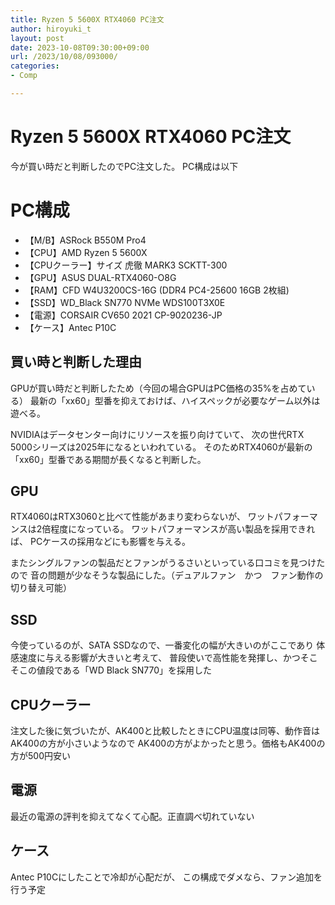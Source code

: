 ```yaml
---
title: Ryzen 5 5600X RTX4060 PC注文
author: hiroyuki_t
layout: post
date: 2023-10-08T09:30:00+09:00
url: /2023/10/08/093000/
categories:
- Comp

---
```


# Ryzen 5 5600X RTX4060 PC注文

今が買い時だと判断したのでPC注文した。
PC構成は以下

# PC構成

- 【M/B】ASRock B550M Pro4
- 【CPU】AMD Ryzen 5 5600X
- 【CPUクーラー】サイズ 虎徹 MARK3 SCKTT-300
- 【GPU】ASUS DUAL-RTX4060-O8G
- 【RAM】CFD W4U3200CS-16G (DDR4 PC4-25600 16GB 2枚組)
- 【SSD】WD_Black SN770 NVMe WDS100T3X0E
- 【電源】CORSAIR CV650 2021 CP-9020236-JP
- 【ケース】Antec P10C


## 買い時と判断した理由
GPUが買い時だと判断したため（今回の場合GPUはPC価格の35%を占めている）
最新の「xx60」型番を抑えておけば、ハイスペックが必要なゲーム以外は遊べる。


NVIDIAはデータセンター向けにリソースを振り向けていて、
次の世代RTX 5000シリーズは2025年になるといわれている。
そのためRTX4060が最新の「xx60」型番である期間が長くなると判断した。


## GPU
RTX4060はRTX3060と比べて性能があまり変わらないが、
ワットパフォーマンスは2倍程度になっている。
ワットパフォーマンスが高い製品を採用できれば、
PCケースの採用などにも影響を与える。

またシングルファンの製品だとファンがうるさいといっている口コミを見つけたので
音の問題が少なそうな製品にした。（デュアルファン　かつ　ファン動作の切り替え可能）


## SSD
今使っているのが、SATA SSDなので、一番変化の幅が大きいのがここであり
体感速度に与える影響が大きいと考えて、
普段使いで高性能を発揮し、かつそこそこの値段である「WD Black SN770」を採用した


## CPUクーラー
注文した後に気づいたが、AK400と比較したときにCPU温度は同等、動作音はAK400の方が小さいようなので
AK400の方がよかったと思う。価格もAK400の方が500円安い


## 電源
最近の電源の評判を抑えてなくて心配。正直調べ切れていない


## ケース
Antec P10Cにしたことで冷却が心配だが、
この構成でダメなら、ファン追加を行う予定